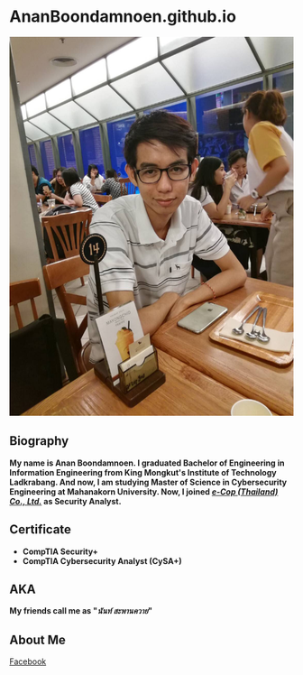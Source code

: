 # AnanBoondamnoen.github.io

![Nan_image](https://github.com/AnanBoondamnoen/AnanBoondamnoen.github.io/blob/main/Anan.JPG?raw=true)

## Biography

**My name is Anan Boondamnoen. I graduated Bachelor of Engineering in Information Engineering from King Mongkut's Institute of Technology Ladkrabang. And now, I am studying Master of Science in Cybersecurity Engineering at Mahanakorn University. Now, I joined *[e-Cop (Thailand) Co., Ltd.](https://bcg-ecop.net/about-us)* as Security Analyst.**

## Certificate
+ **CompTIA Security+**
+ **CompTIA Cybersecurity Analyst (CySA+)**

## AKA
**My friends call me as "***นันท์ สะพานควาย***"**

## About Me
[Facebook](https://web.facebook.com/nanziiiii/?viewas=100000686899395)
